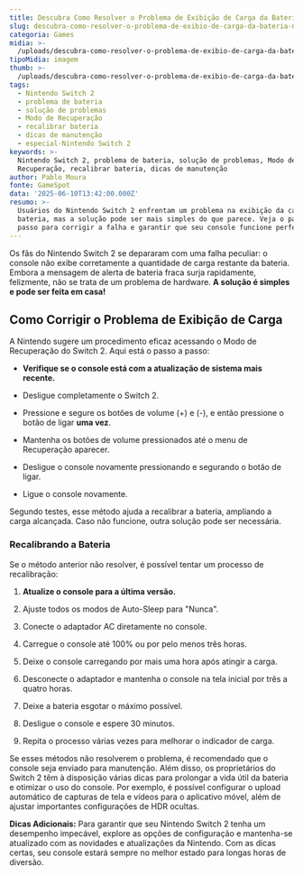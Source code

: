 ```yaml
---
title: Descubra Como Resolver o Problema de Exibição de Carga da Bateria no Switch 2
slug: descubra-como-resolver-o-problema-de-exibio-de-carga-da-bateria-no-switch-2
categoria: Games
midia: >-
  /uploads/descubra-como-resolver-o-problema-de-exibio-de-carga-da-bateria-no-switch-2-thumb.jpg
tipoMidia: imagem
thumb: >-
  /uploads/descubra-como-resolver-o-problema-de-exibio-de-carga-da-bateria-no-switch-2-thumb.jpg
tags:
  - Nintendo Switch 2
  - problema de bateria
  - solução de problemas
  - Modo de Recuperação
  - recalibrar bateria
  - dicas de manutenção
  - especial-Nintendo Switch 2
keywords: >-
  Nintendo Switch 2, problema de bateria, solução de problemas, Modo de
  Recuperação, recalibrar bateria, dicas de manutenção
author: Pablo Moura
fonte: GameSpot
data: '2025-06-10T13:42:00.000Z'
resumo: >-
  Usuários do Nintendo Switch 2 enfrentam um problema na exibição da carga da
  bateria, mas a solução pode ser mais simples do que parece. Veja o passo a
  passo para corrigir a falha e garantir que seu console funcione perfeitamente.
---
```


Os fãs do Nintendo Switch 2 se depararam com uma falha peculiar: o console não exibe corretamente a quantidade de carga restante da bateria. Embora a mensagem de alerta de bateria fraca surja rapidamente, felizmente, não se trata de um problema de hardware. **A solução é simples e pode ser feita em casa!**

## Como Corrigir o Problema de Exibição de Carga

A Nintendo sugere um procedimento eficaz acessando o Modo de Recuperação do Switch 2. Aqui está o passo a passo:

- **Verifique se o console está com a atualização de sistema mais recente.**

- Desligue completamente o Switch 2.

- Pressione e segure os botões de volume (+) e (-), e então pressione o botão de ligar **uma vez**.

- Mantenha os botões de volume pressionados até o menu de Recuperação aparecer.

- Desligue o console novamente pressionando e segurando o botão de ligar.

- Ligue o console novamente.

Segundo testes, esse método ajuda a recalibrar a bateria, ampliando a carga alcançada. Caso não funcione, outra solução pode ser necessária.

### Recalibrando a Bateria

Se o método anterior não resolver, é possível tentar um processo de recalibração:

1. **Atualize o console para a última versão.**

2. Ajuste todos os modos de Auto-Sleep para "Nunca".

3. Conecte o adaptador AC diretamente no console.

4. Carregue o console até 100% ou por pelo menos três horas.

5. Deixe o console carregando por mais uma hora após atingir a carga.

6. Desconecte o adaptador e mantenha o console na tela inicial por três a quatro horas.

7. Deixe a bateria esgotar o máximo possível.

8. Desligue o console e espere 30 minutos.

9. Repita o processo várias vezes para melhorar o indicador de carga.

Se esses métodos não resolverem o problema, é recomendado que o console seja enviado para manutenção. Além disso, os proprietários do Switch 2 têm à disposição várias dicas para prolongar a vida útil da bateria e otimizar o uso do console. Por exemplo, é possível configurar o upload automático de capturas de tela e vídeos para o aplicativo móvel, além de ajustar importantes configurações de HDR ocultas.

**Dicas Adicionais:** Para garantir que seu Nintendo Switch 2 tenha um desempenho impecável, explore as opções de configuração e mantenha-se atualizado com as novidades e atualizações da Nintendo. Com as dicas certas, seu console estará sempre no melhor estado para longas horas de diversão.

